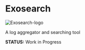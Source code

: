 # Exosearch

![Exosearch-logo](/readme-secreenshots/Exosearch.jpg?raw=true "Exosearch")

A log aggregator and searching tool

**STATUS:** Work in Progress